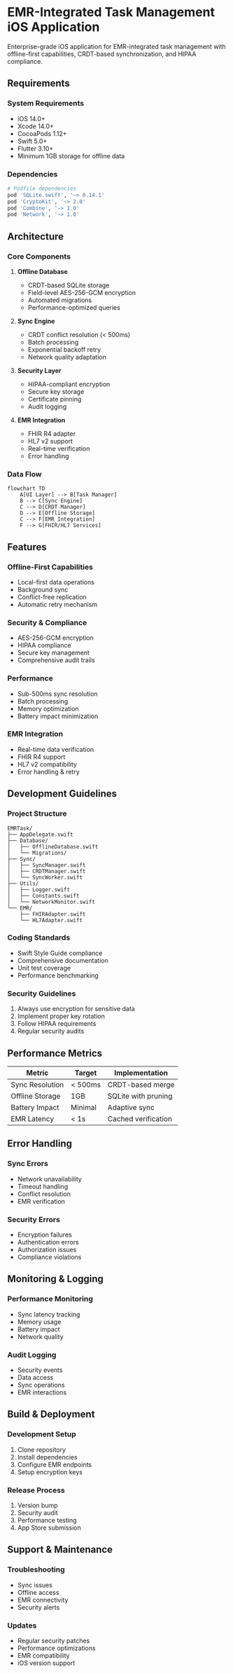 # EMR-Integrated Task Management iOS Application

Enterprise-grade iOS application for EMR-integrated task management with offline-first capabilities, CRDT-based synchronization, and HIPAA compliance.

## Requirements

### System Requirements
- iOS 14.0+
- Xcode 14.0+
- CocoaPods 1.12+
- Swift 5.0+
- Flutter 3.10+
- Minimum 1GB storage for offline data

### Dependencies
```ruby
# Podfile dependencies
pod 'SQLite.swift', '~> 0.14.1'
pod 'CryptoKit', '~> 2.0'
pod 'Combine', '~> 1.0'
pod 'Network', '~> 1.0'
```

## Architecture

### Core Components

1. **Offline Database**
   - CRDT-based SQLite storage
   - Field-level AES-256-GCM encryption
   - Automated migrations
   - Performance-optimized queries

2. **Sync Engine**
   - CRDT conflict resolution (< 500ms)
   - Batch processing
   - Exponential backoff retry
   - Network quality adaptation

3. **Security Layer**
   - HIPAA-compliant encryption
   - Secure key storage
   - Certificate pinning
   - Audit logging

4. **EMR Integration**
   - FHIR R4 adapter
   - HL7 v2 support
   - Real-time verification
   - Error handling

### Data Flow

```mermaid
flowchart TD
    A[UI Layer] --> B[Task Manager]
    B --> C[Sync Engine]
    C --> D[CRDT Manager]
    D --> E[Offline Storage]
    C --> F[EMR Integration]
    F --> G[FHIR/HL7 Services]
```

## Features

### Offline-First Capabilities
- Local-first data operations
- Background sync
- Conflict-free replication
- Automatic retry mechanism

### Security & Compliance
- AES-256-GCM encryption
- HIPAA compliance
- Secure key management
- Comprehensive audit trails

### Performance
- Sub-500ms sync resolution
- Batch processing
- Memory optimization
- Battery impact minimization

### EMR Integration
- Real-time data verification
- FHIR R4 support
- HL7 v2 compatibility
- Error handling & retry

## Development Guidelines

### Project Structure
```
EMRTask/
├── AppDelegate.swift
├── Database/
│   ├── OfflineDatabase.swift
│   └── Migrations/
├── Sync/
│   ├── SyncManager.swift
│   ├── CRDTManager.swift
│   └── SyncWorker.swift
├── Utils/
│   ├── Logger.swift
│   ├── Constants.swift
│   └── NetworkMonitor.swift
└── EMR/
    ├── FHIRAdapter.swift
    └── HL7Adapter.swift
```

### Coding Standards
- Swift Style Guide compliance
- Comprehensive documentation
- Unit test coverage
- Performance benchmarking

### Security Guidelines
1. Always use encryption for sensitive data
2. Implement proper key rotation
3. Follow HIPAA requirements
4. Regular security audits

## Performance Metrics

| Metric | Target | Implementation |
|--------|--------|----------------|
| Sync Resolution | < 500ms | CRDT-based merge |
| Offline Storage | 1GB | SQLite with pruning |
| Battery Impact | Minimal | Adaptive sync |
| EMR Latency | < 1s | Cached verification |

## Error Handling

### Sync Errors
- Network unavailability
- Timeout handling
- Conflict resolution
- EMR verification

### Security Errors
- Encryption failures
- Authentication errors
- Authorization issues
- Compliance violations

## Monitoring & Logging

### Performance Monitoring
- Sync latency tracking
- Memory usage
- Battery impact
- Network quality

### Audit Logging
- Security events
- Data access
- Sync operations
- EMR interactions

## Build & Deployment

### Development Setup
1. Clone repository
2. Install dependencies
3. Configure EMR endpoints
4. Setup encryption keys

### Release Process
1. Version bump
2. Security audit
3. Performance testing
4. App Store submission

## Support & Maintenance

### Troubleshooting
- Sync issues
- Offline access
- EMR connectivity
- Security alerts

### Updates
- Regular security patches
- Performance optimizations
- EMR compatibility
- iOS version support